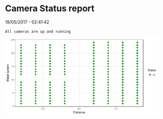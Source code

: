 Camera Status report
================
19/05/2017 - 02:41:42

    All cameras are up and running

![](camreport_files/figure-markdown_github/unnamed-chunk-2-1.png)
